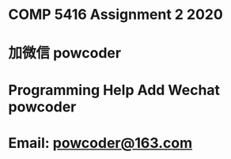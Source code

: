 # COMP 5416 Assignment 2 2020
# 加微信 powcoder

# Programming Help Add Wechat powcoder

# Email: powcoder@163.com

